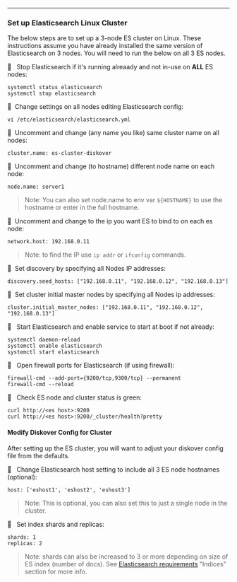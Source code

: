 ___
### Set up Elasticsearch Linux Cluster

The below steps are to set up a 3-node ES cluster on Linux. These instructions assume you have already installed the same version of Elasticsearch on 3 nodes. You will need to run the below on all 3 ES nodes.

🔴 &nbsp; Stop Elasticsearch if it's running alreaady and not in-use on **ALL** ES nodes:
```
systemctl status elasticsearch
systemctl stop elasticsearch
```

🔴 &nbsp;Change settings on all nodes editing Elasticsearch config:
```
vi /etc/elasticsearch/elasticsearch.yml
```

🔴 &nbsp;Uncomment and change (any name you like) same cluster name on all nodes:
```
cluster.name: es-cluster-diskover
```

🔴 &nbsp;Uncomment and change (to hostname) different node name on each node:
```
node.name: server1
```
>Note: You can also set node.name to env var `${HOSTNAME}` to use the hostname or enter in the full hostname.

🔴 &nbsp;Uncomment and change to the ip you want ES to bind to on each es node:
```
network.host: 192.168.0.11
```
>Note: to find the IP use `ip addr` or `ifconfig` commands.

🔴 &nbsp;Set discovery by specifying all Nodes IP addresses:
```
discovery.seed_hosts: ["192.168.0.11", "192.168.0.12", "192.168.0.13"]
```

🔴 &nbsp;Set cluster initial master nodes by specifying all Nodes ip addresses:
```
cluster.initial_master_nodes: ["192.168.0.11", "192.168.0.12", "192.168.0.13"]
```

🔴 &nbsp; Start Elasticsearch and enable service to start at boot if not already:
```
systemctl daemon-reload
systemctl enable elasticsearch
systemctl start elasticsearch
```

🔴 &nbsp; Open firewall ports for Elasticsearch (if using firewall):
```
firewall-cmd --add-port={9200/tcp,9300/tcp} --permanent
firewall-cmd --reload
```

🔴 &nbsp; Check ES node and cluster status is green:
```
curl http://<es host>:9200
curl http://<es host>:9200/_cluster/health?pretty
```

#### Modify Diskover Config for Cluster

After setting up the ES cluster, you will want to adjust your diskover config file from the defaults.

🔴 &nbsp; Change Elasticsearch host setting to include all 3 ES node hostnames (optional):
```
host: ['eshost1', 'eshost2', 'eshost3']
```
>Note: This is optional, you can also set this to just a single node in the cluster.

🔴 &nbsp; Set index shards and replicas:
```
shards: 1
replicas: 2
```
>Note: shards can also be increased to 3 or more depending on size of ES index (number of docs). See [Elasticsearch requirements](https://docs.diskoverdata.com/diskover_installation_guide/#elasticsearch-requirements) "Indices" section for more info.

